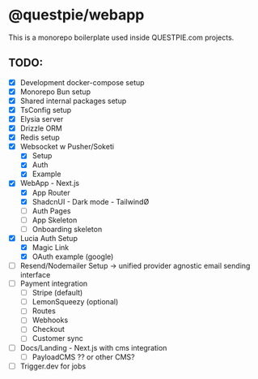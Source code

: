 # @questpie/webapp

This is a monorepo boilerplate used inside QUESTPIE.com projects.

## TODO:

- [x] Development docker-compose setup
- [x] Monorepo Bun setup
- [x] Shared internal packages setup
- [x] TsConfig setup
- [x] Elysia server
- [x] Drizzle ORM
- [x] Redis setup
- [x] Websocket w Pusher/Soketi
  - [X] Setup
  - [X] Auth
  - [x] Example
- [x] WebApp - Next.js
  - [x] App Router
  - [x] ShadcnUI - Dark mode - TailwindØ
  - [ ] Auth Pages
  - [ ] App Skeleton
  - [ ] Onboarding skeleton
- [x] Lucia Auth Setup
  - [x] Magic Link
  - [x] OAuth example (google)
- [ ] Resend/Nodemailer Setup -> unified provider agnostic email sending interface
- [ ] Payment integration 
  - [ ] Stripe (default)
  - [ ] LemonSqueezy (optional)
  - [ ] Routes
  - [ ] Webhooks
  - [ ] Checkout
  - [ ] Customer sync
- [ ] Docs/Landing - Next.js with cms integration
  - [ ] PayloadCMS ?? or other CMS?
- [ ] Trigger.dev for jobs